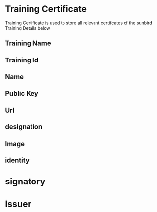 # Training Certificate

Training Certificate is used to store all relevant certifcates of the sunbird
   Training Details below
   ## Training Name
   
   ## Training Id
   
   ## Name
   
   ## Public Key
   
   ## Url
   
   ## designation
   
   ## Image
   
   ## identity
   
# signatory
   
   
# Issuer   

